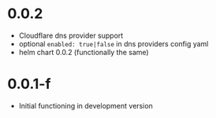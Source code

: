 # 0.0.2 

- Cloudflare dns provider support
- optional `enabled: true|false` in dns providers config yaml
- helm chart 0.0.2 (functionally the same)

# 0.0.1-f

- Initial functioning in development version